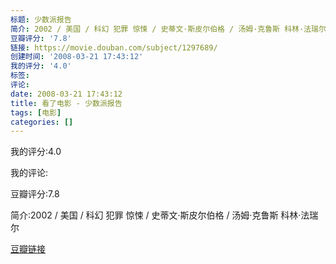 ```yaml
---
标题: 少数派报告
简介: 2002 / 美国 / 科幻 犯罪 惊悚 / 史蒂文·斯皮尔伯格 / 汤姆·克鲁斯 科林·法瑞尔
豆瓣评分: '7.8'
链接: https://movie.douban.com/subject/1297689/
创建时间: '2008-03-21 17:43:12'
我的评分: '4.0'
标签:
评论:
date: 2008-03-21 17:43:12
title: 看了电影 - 少数派报告
tags: [电影]
categories: []
---
```


我的评分:4.0

我的评论:

豆瓣评分:7.8

简介:2002 / 美国 / 科幻 犯罪 惊悚 / 史蒂文·斯皮尔伯格 / 汤姆·克鲁斯 科林·法瑞尔

[豆瓣链接](https://movie.douban.com/subject/1297689/)

